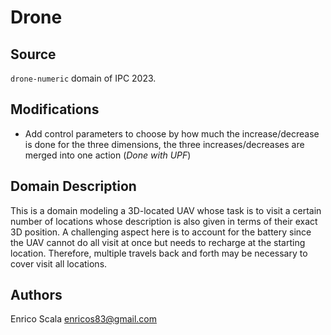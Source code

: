 # Drone

## Source

`drone-numeric` domain of IPC 2023.

## Modifications

- Add control parameters to choose by how much the increase/decrease is done for the three dimensions, the three increases/decreases are merged into one action (*Done with UPF*)

## Domain Description

This is a domain modeling a 3D-located UAV whose task is to visit a certain number of locations whose description is also given in terms of their exact 3D position.
A challenging aspect here is to account for the battery since the UAV cannot do all visit at once but needs to recharge at the starting location.
Therefore, multiple travels back and forth may be necessary to cover visit all locations.

## Authors

Enrico Scala <enricos83@gmail.com>

